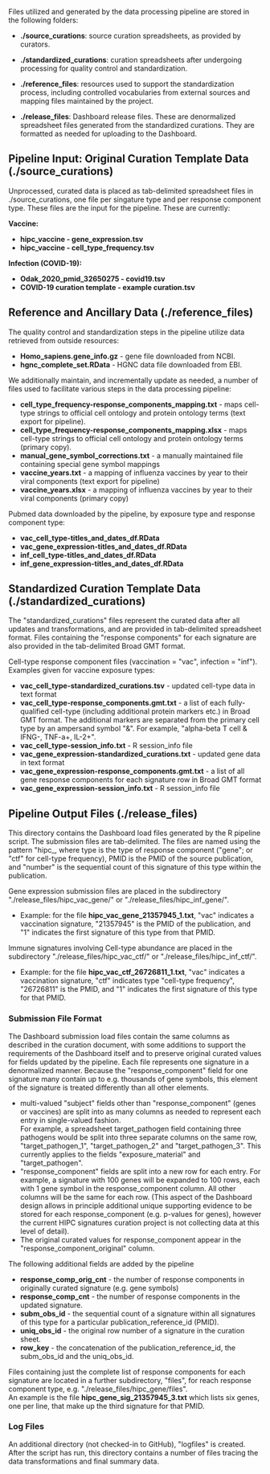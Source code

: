Files utilized and generated by the data processing pipeline are stored in the following folders:
* **./source_curations**: source curation spreadsheets, as
provided by curators.

* **./standardized_curations**: curation spreadsheets after
undergoing processing for quality control and standardization.
    
* **./reference_files**: resources used to support the
standardization process, including controlled vocabularies from
external sources and mapping files maintained by the project.
    
* **./release_files**: Dashboard release files. These are
denormalized spreadsheet files generated from the standardized
curations. They are formatted as needed for uploading to the
Dashboard.
		

## Pipeline Input: Original Curation Template Data (./source_curations)
Unprocessed, curated data is placed as tab-delimited spreadsheet files in ./source_curations, 
one file per singature type and per response component type.  These files are the input for the pipeline.
These are currently:

**Vaccine:**
* **hipc_vaccine - gene_expression.tsv**
* **hipc_vaccine - cell_type_frequency.tsv**

**Infection (COVID-19):**
* **Odak_2020_pmid_32650275 - covid19.tsv**
* **COVID-19 curation template - example curation.tsv**

## Reference and Ancillary Data (./reference_files)
The quality control and standardization steps in the pipeline utilize data retrieved from outside resources:

* **Homo_sapiens.gene_info.gz** - gene file downloaded from NCBI.
* **hgnc_complete_set.RData** - HGNC data file downloaded from EBI.

We additionally maintain, and incrementally update as needed, a number of files used 
to facilitate various steps in the data processing pipeline:

* **cell_type_frequency-response_components_mapping.txt** - maps cell-type strings to official cell ontology and protein ontology terms (text export for pipeline).
* **cell_type_frequency-response_components_mapping.xlsx** - maps cell-type strings to official cell ontology and protein ontology terms (primary copy).
* **manual_gene_symbol_corrections.txt** - a manually maintained file containing special gene symbol mappings
* **vaccine_years.txt** - a mapping of influenza vaccines by year to their viral components (text export for pipeline)
* **vaccine_years.xlsx** - a mapping of influenza vaccines by year to their viral components (primary copy)

Pubmed data downloaded by the pipeline, by exposure type and response component type:
* **vac_cell_type-titles_and_dates_df.RData**
* **vac_gene_expression-titles_and_dates_df.RData**
* **inf_cell_type-titles_and_dates_df.RData**
* **inf_gene_expression-titles_and_dates_df.RData**

## Standardized Curation Template Data (./standardized_curations)
The "standardized_curations" files represent  the curated data after all updates and transformations, and are provided 
in tab-delimited spreadsheet format.  Files containing the "response components" for each 
signature are also provided in the tab-delimited Broad GMT format.
	
Cell-type response component files (vaccination = "vac", infection = "inf").  Examples given for vaccine exposure types:
* **vac_cell_type-standardized_curations.tsv** - updated cell-type data in text format
* **vac_cell_type-response_components.gmt.txt** - a list of each fully-qualified cell-type (including additional 
protein markers etc.) in Broad GMT format.  The additional markers are separated from the primary cell 
type by an ampersand symbol "&". For example, "alpha-beta T cell & IFNG-, TNF-a+, IL-2+".
* **vac_cell_type-session_info.txt** - R session_info  file
* **vac_gene_expression-standardized_curations.txt** - updated gene data in text format
* **vac_gene_expression-response_components.gmt.txt** - a list of all gene response components for each signature row in Broad GMT format
* **vac_gene_expression-session_info.txt** - R session_info  file

## Pipeline Output Files (./release_files)
This directory contains the Dashboard load files generated by the R pipeline script.
The submission files are tab-delimited.  The files are named using the pattern 
"hipc_<type>_<PMID>_<number>, where type is the type of response component 
("gene"; or "ctf" for cell-type frequency), PMID is the PMID of the source publication, 
and "number" is the sequential count of this signature of this type within the publication.
	
Gene expression submission files are placed in the subdirectory "./release_files/hipc_vac_gene/" or 
"./release_files/hipc_inf_gene/".  
* Example: for the file **hipc_vac_gene_21357945_1.txt**, "vac" indicates a vaccination signature, 
"21357945" is the PMID of the publication, and "1" indicates the first signature of this type from that PMID.
	
Immune signatures involving Cell-type abundance are placed in the subdirectory 
"./release_files/hipc_vac_ctf/" or "./release_files/hipc_inf_ctf/".
* Example: for the file **hipc_vac_ctf_26726811_1.txt**, "vac" indicates a vaccination signature, 
"ctf" indicates type "cell-type frequency", "26726811" is the PMID, and "1" indicates the 
first signature of this type for that PMID.

### Submission File Format
The Dashboard submission load files contain the same columns as described in the curation document, 
with some additions to support the requirements of the Dashboard itself and to preserve original 
curated values for fields updated by the pipeline. Each file represents one signature in a 
denormalized manner. Because the "response_component" field for one signature many contain up 
to e.g. thousands of gene symbols, this element of the signature is treated differently than all other elements.
* multi-valued "subject" fields other than "response_component" (genes or vaccines) are 
split into as many columns as needed to represent each entry in single-valued fashion.  
For example, a spreadsheet target_pathogen field containing three pathogens would be split 
into three separate columns on the same row, "target_pathogen_1", "target_pathogen_2" and 
"target_pathogen_3".  This currently applies to the fields "exposure_material" and "target_pathogen".
* "response_component" fields are split into a new row for each entry. For example, a signature 
with 100 genes will be expanded to 100 rows, each with 1 gene symbol in the 
response_component column. All other columns will be the same for each row. 
(This aspect of the Dashboard design allows in principle additional unique supporting evidence 
to be stored for each response_component (e.g. p-values for genes), however the current HIPC signatures 
curation project is not collecting data at this level of detail). 
* The original curated values for response_component appear in the "response_component_original" column.

The following additional fields are added by the pipeline
* **response_comp_orig_cnt** - the number of response components in originally curated signature (e.g. gene symbols)
* **response_comp_cnt** - the number of response components in the updated signature.
* **subm_obs_id** - the sequential count of a signature within all signatures of this type for a 
particular publication_reference_id (PMID).      
* **uniq_obs_id** - the original row number of a signature in the curation sheet.         
* **row_key** - the concatenation of the publication_reference_id, the subm_obs_id and the uniq_obs_id.
	
Files containing just the complete list of response components for each signature are located in a 
further subdirectory, "files", for reach response component type, e.g. "./release_files/hipc_gene/files".  
An example is the file **hipc_gene_sig_21357945_3.txt** which lists six genes, one per line, 
that make up the third signature for that PMID.

### Log Files
An additional directory (not checked-in to GitHub), "logfiles" is created.  After the script has 
run, this directory contains a number of files tracing the data transformations and final summary data.
